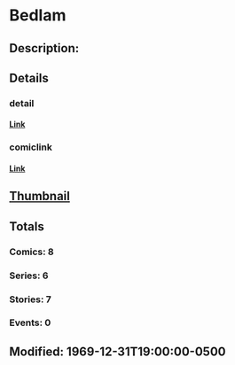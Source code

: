 # Bedlam
## Description: 
## Details
### detail
#### [Link](http://marvel.com/characters/252/bedlam?utm_campaign=apiRef&utm_source=225578a89fc76f3d20fbffda5d17a88d)
### comiclink
#### [Link](http://marvel.com/comics/characters/1009177/bedlam?utm_campaign=apiRef&utm_source=225578a89fc76f3d20fbffda5d17a88d)
## [Thumbnail](http://i.annihil.us/u/prod/marvel/i/mg/b/40/image_not_available.jpg)
## Totals
### Comics: 8
### Series: 6
### Stories: 7
### Events: 0
## Modified: 1969-12-31T19:00:00-0500
